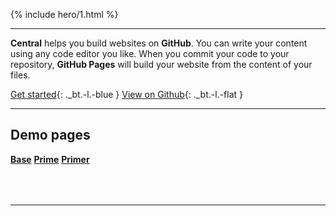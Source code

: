 <style>
.hero-1 { padding:5rem 0;margin:1rem 0;background: center no-repeat url(https://picsum.photos/id/53/1080/368);text-shadow: 0 0 3px black; }
.hero-1 .-title { font:500 5rem serif }
.hero-1 .-desc { color:initial }
</style>
{% include hero/1.html %}

***

**Central** helps you build websites on **GitHub**.
You can write your content using any code editor you like.
When you commit your code to your repository, **GitHub Pages** will build your website from the content of your files.

[Get started][start]{: ._bt.-l.-blue }
[View on Github][source]{: ._bt.-l.-flat }

[start]:  https://github.com/nikahmadz/central#get-started "Find out how you can use this template to build websites"
[source]: https://github.com/nikahmadz/central "View source on Github"

***

## Demo pages

**[Base](//nikahmadz.github.io/central/demo/base)**
**[Prime](//nikahmadz.github.io/central/demo/prime)**
**[Primer](//nikahmadz.github.io/central/demo/primer)**

<div style="margin-top:4rem"></div>

***
